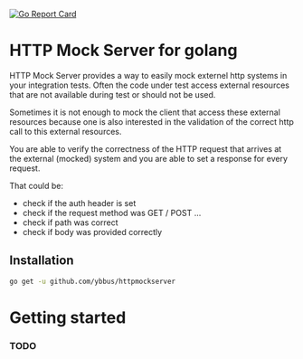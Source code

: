 [![Go Report Card](https://goreportcard.com/badge/github.com/ybbus/httpmockserver)](https://goreportcard.com/report/github.com/ybbus/httpmockserver)

# HTTP Mock Server for golang
HTTP Mock Server provides a way to easily mock externel http systems in your integration tests.
Often the code under test access external resources that are not available during test or should not be used.

Sometimes it is not enough to mock the client that access these external resources because one is also interested in the validation of the correct http call to this external resources.

You are able to verify the correctness of the HTTP request that arrives at the external (mocked) system and you are able to set a response for every request.

That could be:
- check if the auth header is set
- check if the request method was GET / POST ...
- check if path was correct
- check if body was provided correctly

## Installation

```sh
go get -u github.com/ybbus/httpmockserver
```

# Getting started

### TODO
